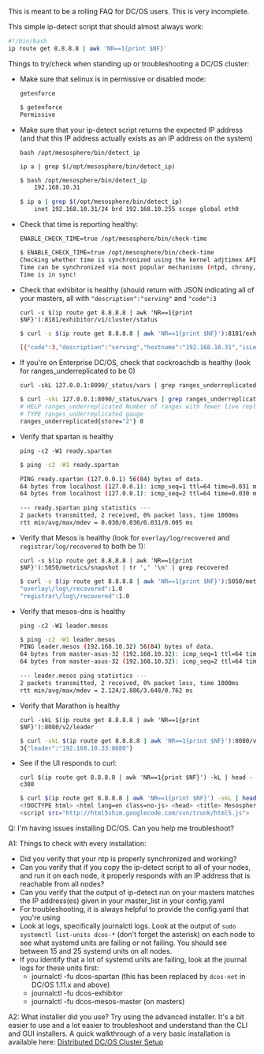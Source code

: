 ---
---

This is meant to be a rolling FAQ for DC/OS users.  This is very incomplete.

This simple ip-detect script that should almost always work:

```bash
#!/bin/bash
ip route get 8.8.8.8 | awk 'NR==1{print $NF}'
```

Things to try/check when standing up or troubleshooting a DC/OS cluster:
* Make sure that selinux is in permissive or disabled mode:

    `getenforce`

    ```bash
    $ getenforce
    Permissive
    ```

* Make sure that your ip-detect script returns the expected IP address (and that this IP address actually exists as an IP address on the system)

    `bash /opt/mesosphere/bin/detect_ip`

    `ip a | grep $(/opt/mesosphere/bin/detect_ip)`

    ```bash
    $ bash /opt/mesosphere/bin/detect_ip
        192.168.10.31

    $ ip a | grep $(/opt/mesosphere/bin/detect_ip)
        inet 192.168.10.31/24 brd 192.168.10.255 scope global eth0
    ```

* Check that time is reporting healthy:

    `ENABLE_CHECK_TIME=true /opt/mesosphere/bin/check-time`

    ```bash
    $ ENABLE_CHECK_TIME=true /opt/mesosphere/bin/check-time
    Checking whether time is synchronized using the kernel adjtimex API.
    Time can be synchronized via most popular mechanisms (ntpd, chrony, systemd-timesyncd, etc.)
    Time is in sync!
    ```

* Check that exhibitor is healthy (should return with JSON indicating all of your masters, all with `"description":"serving"` and `"code":3`

    `curl -s $(ip route get 8.8.8.8 | awk 'NR==1{print $NF}'):8181/exhibitor/v1/cluster/status`

    ```bash
    $ curl -s $(ip route get 8.8.8.8 | awk 'NR==1{print $NF}'):8181/exhibitor/v1/cluster/status

    [{"code":3,"description":"serving","hostname":"192.168.10.31","isLeader":false},{"code":3,"description":"serving","hostname":"192.168.10.32","isLeader":true},{"code":3,"description":"serving","hostname":"192.168.10.33","isLeader":false}]
    ```

* If you're on Enterprise DC/OS, check that cockroachdb is healthy (look for ranges_underreplicated to be 0)

    `curl -skL 127.0.0.1:8090/_status/vars | grep ranges_underreplicated`

    ```bash
    $ curl -skL 127.0.0.1:8090/_status/vars | grep ranges_underreplicated
    # HELP ranges_underreplicated Number of ranges with fewer live replicas than the replication target
    # TYPE ranges_underreplicated gauge
    ranges_underreplicated{store="2"} 0
    ```

* Verify that spartan is healthy

    `ping -c2 -W1 ready.spartan`

    ```bash
    $ ping -c2 -W1 ready.spartan

    PING ready.spartan (127.0.0.1) 56(84) bytes of data.
    64 bytes from localhost (127.0.0.1): icmp_seq=1 ttl=64 time=0.031 ms
    64 bytes from localhost (127.0.0.1): icmp_seq=2 ttl=64 time=0.030 ms

    --- ready.spartan ping statistics ---
    2 packets transmitted, 2 received, 0% packet loss, time 1000ms
    rtt min/avg/max/mdev = 0.030/0.030/0.031/0.005 ms
    ```

* Verify that Mesos is healthy (look for `overlay/log/recovered` and `registrar/log/recovered` to both be 1):


    `curl -s $(ip route get 8.8.8.8 | awk 'NR==1{print $NF}'):5050/metrics/snapshot | tr ',' '\n' | grep recovered`

    ```bash
    $ curl -s $(ip route get 8.8.8.8 | awk 'NR==1{print $NF}'):5050/metrics/snapshot | tr ',' '\n' | grep recovered
    "overlay\/log\/recovered":1.0
    "registrar\/log\/recovered":1.0
    ```

* Verify that mesos-dns is healthy

    `ping -c2 -W1 leader.mesos`

    ```bash
    $ ping -c2 -W1 leader.mesos
    PING leader.mesos (192.168.10.32) 56(84) bytes of data.
    64 bytes from master-asus-32 (192.168.10.32): icmp_seq=1 ttl=64 time=3.64 ms
    64 bytes from master-asus-32 (192.168.10.32): icmp_seq=2 ttl=64 time=2.12 ms

    --- leader.mesos ping statistics ---
    2 packets transmitted, 2 received, 0% packet loss, time 1000ms
    rtt min/avg/max/mdev = 2.124/2.886/3.648/0.762 ms
    ```

* Verify that Marathon is healthy

    `curl -skL $(ip route get 8.8.8.8 | awk 'NR==1{print $NF}'):8080/v2/leader`

    ```bash
    $ curl -skL $(ip route get 8.8.8.8 | awk 'NR==1{print $NF}'):8080/v2/leader
    3{"leader":"192.168.10.33:8080"}
    ```

* See if the UI responds to curl:

    `curl $(ip route get 8.8.8.8 | awk 'NR==1{print $NF}') -kL | head -c300`

    ```bash
    $ curl $(ip route get 8.8.8.8 | awk 'NR==1{print $NF}') -skL | head -c300
    <!DOCTYPE html> <html lang=en class=no-js> <head> <title> Mesosphere DC/OS </title> <meta charset=utf-8> <meta http-equiv=X-UA-Compatible content="IE=edge,chrome=1"> <meta name=title content="Mesosphere DC/OS"><!--[if lt IE 9]>
    <script src="http://html5shim.googlecode.com/svn/trunk/html5.js">
    ```


Q: I'm having issues installing DC/OS.  Can you help me troubleshoot?

A1: Things to check with every installation:
* Did you verify that your ntp is properly synchronized and working?
* Can you verify that if you copy the ip-detect script to all of your nodes, and run it on each node, it properly responds with an IP address that is reachable from all nodes?
* Can you verify that the output of ip-detect run on your masters matches the IP address(es) given in your master_list in your config.yaml
* For troubleshooting, it is always helpful to provide the config.yaml that you're using
* Look at logs, specifically journalctl logs.  Look at the output of `sudo systemctl list-units dcos-*` (don't forget the asterisk) on each node to see what systemd units are failing or not failing.  You should see between 15 and 25 systemd units on all nodes.
* If you identify that a lot of systemd units are failing, look at the journal logs for these units first:
    * journalctl -fu dcos-spartan (this has been replaced by `dcos-net` in DC/OS 1.11.x and above)
    * journalctl -fu dcos-exhibitor
    * journalctl -fu dcos-mesos-master (on masters)

A2: What installer did you use?  Try using the advanced installer.  It's a bit easier to use and a lot easier to troubleshoot and understand than the CLI and GUI installers.  A quick walkthrough of a very basic installation is available here: [Distributed DC/OS Cluster Setup](../distributed-setup.md)
